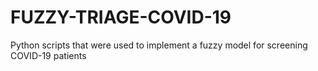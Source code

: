 # FUZZY-TRIAGE-COVID-19
Python scripts that were used to implement a fuzzy model for screening COVID-19 patients
